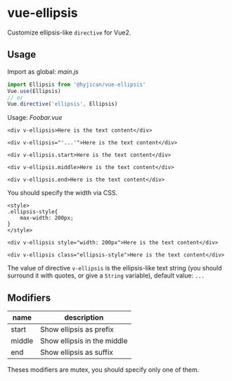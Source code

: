 # vue-ellipsis

Customize ellipsis-like `directive` for Vue2. 

## Usage

Import as global: *main.js*

```javascript
import Ellipsis from '@hyjican/vue-ellipsis'
Vue.use(Ellipsis)
// or
Vue.directive('ellipsis', Ellipsis)
```

Usage: *Foobar.vue*

```vue
<div v-ellipsis>Here is the text content</div>

<div v-ellipsis="'...'">Here is the text content</div>

<div v-ellipsis.start>Here is the text content</div>

<div v-ellipsis.middle>Here is the text content</div>

<div v-ellipsis.end>Here is the text content</div>
```

You should specify the width via CSS.

```vue
<style>
.ellipsis-style{
    max-width: 200px;
}
</style>

<div v-ellipsis style="width: 200px">Here is the text content</div>

<div v-ellipsis class="ellipsis-style">Here is the text content</div>
```

The value of directive `v-ellipsis` is the ellipsis-like text string (you should surround it with quotes, or give a `String` variable), default value: `...`

## Modifiers

|name|description|
|---|---|
|start|Show ellipsis as prefix|
|middle|Show ellipsis in the middle|
|end|Show ellipsis as suffix|

Theses modifiers are mutex, you should specify only one of them.
